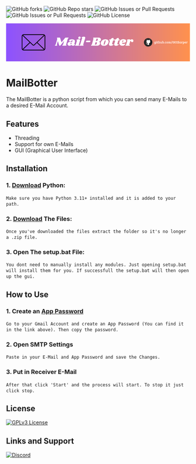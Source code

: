 ![GitHub forks](https://img.shields.io/github/forks/001Sarper/MailBotter)
![GitHub Repo stars](https://img.shields.io/github/stars/001Sarper/MailBotter)
![GitHub Issues or Pull Requests](https://img.shields.io/github/issues/001Sarper/MailBotter)
![GitHub Issues or Pull Requests](https://img.shields.io/github/issues-pr/001Sarper/MailBotter)
![GitHub License](https://img.shields.io/github/license/001Sarper/MailBotter)


<p align="center">
  <picture>
    <source media="(prefers-color-scheme: dark)" srcset="./pics/logo.png">
    <img src="./pics/logo.png">
  </picture>
</p>


# MailBotter

The MailBotter is a python script from which you can send many E-Mails to a desired E-Mail Account. 


## Features

- Threading
- Support for own E-Mails
- GUI (Graphical User Interface)


## Installation

### 1. [Download](https://www.python.org/downloads/) Python:

```
Make sure you have Python 3.11+ installed and it is added to your path.
```
### 2. [Download](https://github.com/001Sarper/MailBotter/archive/refs/heads/main.zip) The Files:

```
Once you've downloaded the files extract the folder so it's no longer a .zip file.
```
### 3. Open The setup.bat File:

```
You dont need to manually install any modules. Just opening setup.bat will install them for you. If successfull the setup.bat will then open up the gui.
```

## How to Use

### 1. Create an [App Password](https://myaccount.google.com/apppasswords)

```
Go to your Gmail Account and create an App Password (You can find it in the link above). Then copy the password.
```

### 2. Open SMTP Settings 

```
Paste in your E-Mail and App Password and save the Changes.
```

### 3. Put in Receiver E-Mail

```
After that click 'Start' and the process will start. To stop it just click stop.
```

## License

[![GPLv3 License](https://img.shields.io/badge/License-GPL%20v3-blue.svg)](https://opensource.org/licenses/)


## Links and Support

[![Discord](https://img.shields.io/badge/Discord-%235865F2.svg?style=for-the-badge&logo=discord&logoColor=white)](https://google.com)
